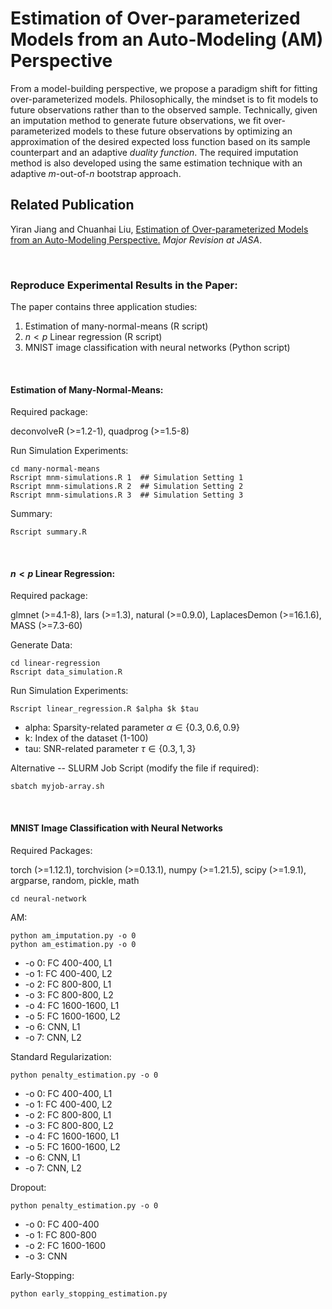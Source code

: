 
Estimation of Over-parameterized Models from an Auto-Modeling (AM) Perspective
===============================================================
From a model-building perspective, we propose a paradigm shift for fitting over-parameterized models. Philosophically, the mindset is to fit models to future observations rather than to the observed sample. Technically, given an imputation method to generate future observations, we fit over-parameterized models to these future observations by optimizing an approximation of the desired expected loss function based on its sample counterpart and an adaptive *duality function*. The required imputation method is also developed using the same estimation technique with an adaptive $m\text{-out-of-}n$ bootstrap approach.

## Related Publication

Yiran Jiang and Chuanhai Liu, [Estimation of Over-parameterized Models from an Auto-Modeling Perspective.](https://arxiv.org/pdf/2206.01824) *Major Revision at JASA*.

<br>

### Reproduce Experimental Results in the Paper:
 
 The paper contains three application studies:

1. Estimation of many-normal-means (R script)
2. $n < p$ Linear regression (R script)
3. MNIST image classification with neural networks (Python script)

<br>

#### Estimation of Many-Normal-Means:

Required package:  

deconvolveR (>=1.2-1), quadprog (>=1.5-8)

Run Simulation Experiments:
```{R}
cd many-normal-means
Rscript mnm-simulations.R 1  ## Simulation Setting 1
Rscript mnm-simulations.R 2  ## Simulation Setting 2
Rscript mnm-simulations.R 3  ## Simulation Setting 3
```

Summary:
```{R}
Rscript summary.R
```

<br>


#### $n < p$ Linear Regression:

Required package:  

glmnet (>=4.1-8), lars (>=1.3), natural (>=0.9.0), LaplacesDemon (>=16.1.6), MASS (>=7.3-60)

Generate Data:
```{R}
cd linear-regression
Rscript data_simulation.R
```

Run Simulation Experiments:
```{R}
Rscript linear_regression.R $alpha $k $tau 
```

 - alpha: Sparsity-related parameter $`\alpha \in \{0.3,0.6,0.9\}`$
 - k: Index of the dataset (1-100)
 - tau: SNR-related parameter $`\tau \in \{0.3,1,3\}`$ 

Alternative -- SLURM Job Script (modify the file if required):
```{sh}
sbatch myjob-array.sh
```

<br>


#### MNIST Image Classification with Neural Networks

Required Packages:

torch (>=1.12.1), torchvision (>=0.13.1), numpy (>=1.21.5), scipy (>=1.9.1), argparse, random, pickle, math

```{python}
cd neural-network
```
AM:

```{python}
python am_imputation.py -o 0
python am_estimation.py -o 0
```

 - -o 0: FC 400-400, L1
 - -o 1: FC 400-400, L2
 - -o 2: FC 800-800, L1
 - -o 3: FC 800-800, L2
 - -o 4: FC 1600-1600, L1
 - -o 5: FC 1600-1600, L2
 - -o 6: CNN, L1
 - -o 7: CNN, L2


Standard Regularization:

```{python}
python penalty_estimation.py -o 0
```

 - -o 0: FC 400-400, L1
 - -o 1: FC 400-400, L2
 - -o 2: FC 800-800, L1
 - -o 3: FC 800-800, L2
 - -o 4: FC 1600-1600, L1
 - -o 5: FC 1600-1600, L2
 - -o 6: CNN, L1
 - -o 7: CNN, L2

Dropout:
```{python}
python penalty_estimation.py -o 0
```
 - -o 0: FC 400-400
 - -o 1: FC 800-800
 - -o 2: FC 1600-1600
 - -o 3: CNN



Early-Stopping:
```{python}
python early_stopping_estimation.py
```

